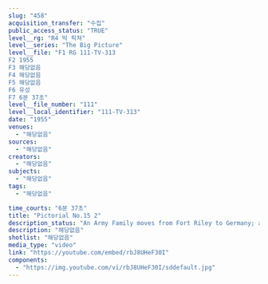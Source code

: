 ```yaml
---
slug: "458"
acquisition_transfer: "수집"
public_access_status: "TRUE"
level__rg: "R4 빅 픽쳐"
level__series: "The Big Picture"
level__file: "F1 RG 111-TV-313
F2 1955
F3 해당없음
F4 해당없음
F5 해당없음
F6 유성
F7 6분 37초"
level__file_number: "111"
level__local_identifier: "111-TV-313"
date: "1955"
venues: 
  - "해당없음"
sources: 
  - "해당없음"
creators: 
  - "해당없음"
subjects: 
  - "해당없음"
tags: 
  - "해당없음"

time_courts: "6분 37초"
title: "Pictorial No.15 2"
description_status: "An Army Family moves from Fort Riley to Germany; a pair of eye glasses i made at Rhine Medical Depot in Germany; and from Denver, Colorado, Army mules join a local civic celebration of pioneer days."
description: "해당없음"
shotlist: "해당없음"
media_type: "video"
link: "https://youtube.com/embed/rbJ8UHeF30I"
components: 
  - "https://img.youtube.com/vi/rbJ8UHeF30I/sddefault.jpg"
---
```

